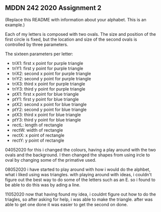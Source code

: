 ## MDDN 242 2020 Assignment 2

(Replace this README with information about your alphabet. This is an example.)

Each of my letters is composed with two ovals. The size and position of the first circle is fixed, but the location and size of the second ovals is controlled by three parameters.

The sixteen parameters per letter:
  * triX1: first x point for purple triangle
  * triY1: first y point for purple triangle
  * triX2: second x point for purple triangle
  * triY2: second y point for purple triangle
  * triX3: third x point for purple triangle
  * triY3: third y point for purple triangle
  * ptX1: first x point for blue triangle
  * ptY1: first y point for blue triangle
  * ptX2: second x point for blue triangle
  * ptY2: second y point for blue triangle
  * ptX3: third x point for blue triangle
  * ptY3: third y point for blue triangle
  * rectL: length of rectangle
  * rectW: width of rectangle
  * rectX: x point of rectangle
  * rectY: y point of rectangle


04052020 for this  i changed the colours, having a play around with the two ovals and the background. I then changed the shapes from using ircle to oval by changing some of the primative used. 

08052020 i have started to play around with how i would do the alphbet, what i liked using was triangles. with playing around with ideas, i couldn't figure out the best way to do some of the letters such as an E. so i found to be able to do this was by ading a line.

11052020  now that having found my idea, i couldnt figure out how to do the triagles, so after asking for help, i was able to make the triangle. after  was able to get one done it was easier to get the second on done.